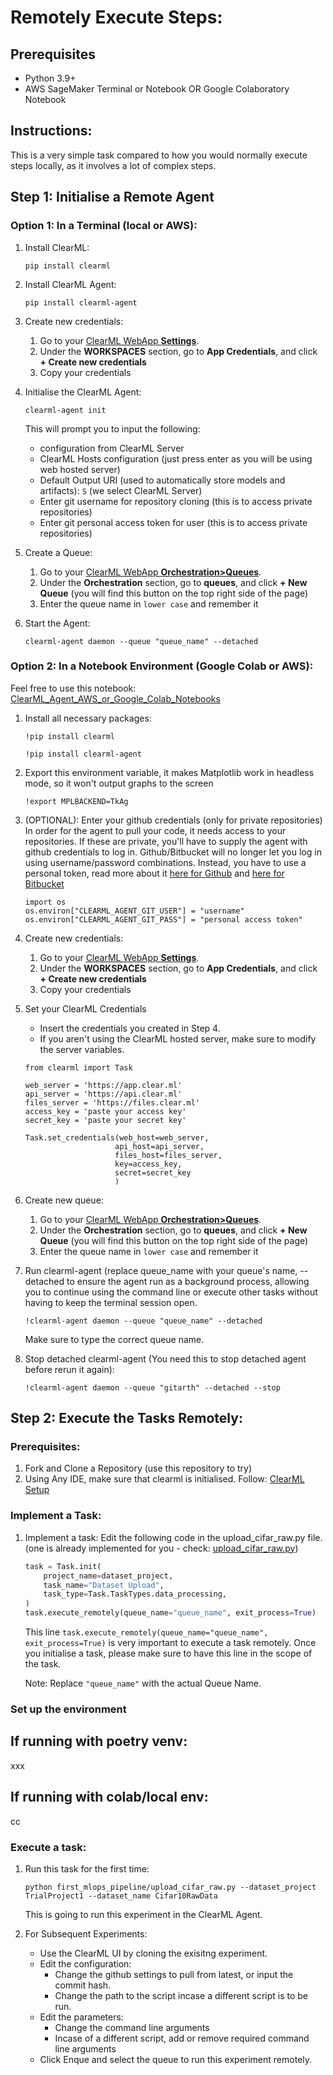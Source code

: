 # Remotely Execute Steps:
## Prerequisites

- Python 3.9+
- AWS SageMaker Terminal or Notebook OR Google Colaboratory Notebook

## Instructions:
This is a very simple task compared to how you  would normally execute steps locally, as it involves a lot of complex steps.

## Step 1: Initialise a Remote Agent
### Option 1: In a Terminal (local or AWS):
1. Install ClearML: 
    ```
    pip install clearml
    ```
2. Install ClearML Agent: 
    ```
    pip install clearml-agent
    ```
3. Create new credentials:
    1. Go to your [ClearML WebApp **Settings**](https://app.clear.ml/settings/workspace-configuration).
    2. Under the **WORKSPACES** section, go to **App Credentials**, and click **+ Create new credentials**
    3. Copy your credentials
4. Initialise the ClearML Agent:

    ```
    clearml-agent init
    ```
    
    This will prompt you to input the following:
    - configuration from ClearML Server
    - ClearML Hosts configuration (just press enter as you will be using web hosted server)
    - Default Output URI (used to automatically store models and artifacts): `S` (we select ClearML Server)
    - Enter git username for repository cloning (this is to access private repositories)
    - Enter git personal access token for user (this is to access private repositories)
5. Create a Queue:
    1. Go to your [ClearML WebApp **Orchestration>Queues**](https://app.clear.ml/workers-and-queues/queues).
    1. Under the **Orchestration** section, go to **queues**, and click **+ New Queue** (you will find this button on the top right side of the page)
    1. Enter the queue name in `lower case` and remember it
    
6. Start the Agent:
    ```
    clearml-agent daemon --queue "queue_name" --detached
    ```

### Option 2: In a Notebook Environment (Google Colab or AWS):
Feel free to use this notebook: [ClearML_Agent_AWS_or_Google_Colab_Notebooks](https://github.com/GitarthVaishnav/First_Pipeline/blob/master/notebooks/ClearML_Agent_AWS_or_Google_Colab_Notebooks.ipynb)
1. Install all necessary packages:

    ```
    !pip install clearml
    ```
    ```
    !pip install clearml-agent
    ```

2. Export this environment variable, it makes Matplotlib work in headless mode, so it won't output graphs to the screen

    ```
    !export MPLBACKEND=TkAg
    ```

3. (OPTIONAL): Enter your github credentials (only for private repositories)
In order for the agent to pull your code, it needs access to your repositories. If these are private, you'll have to supply the agent with github credentials to log in. Github/Bitbucket will no longer let you log in using username/password combinations. Instead, you have to use a personal token, read more about it [here for Github](https://docs.github.com/en/authentication/keeping-your-account-and-data-secure/creating-a-personal-access-token) and [here for Bitbucket](https://support.atlassian.com/bitbucket-cloud/docs/app-passwords/)

    ```
    import os
    os.environ["CLEARML_AGENT_GIT_USER"] = "username"
    os.environ["CLEARML_AGENT_GIT_PASS"] = "personal access token"
    ```
4. Create new credentials:
    1. Go to your [ClearML WebApp **Settings**](https://app.clear.ml/settings/workspace-configuration).
    2. Under the **WORKSPACES** section, go to **App Credentials**, and click **+ Create new credentials**
    3. Copy your credentials
5. Set your ClearML Credentials
    -   Insert the credentials you created in Step 4.
    - If you aren't using the ClearML hosted server, make sure to modify the server variables.

    ```
    from clearml import Task

    web_server = 'https://app.clear.ml'
    api_server = 'https://api.clear.ml'
    files_server = 'https://files.clear.ml'
    access_key = 'paste your access key'
    secret_key = 'paste your secret key'

    Task.set_credentials(web_host=web_server,
                        api_host=api_server,
                        files_host=files_server,
                        key=access_key,
                        secret=secret_key
                        )
    ```

6. Create new queue:
    1. Go to your [ClearML WebApp **Orchestration>Queues**](https://app.clear.ml/workers-and-queues/queues).
    2. Under the **Orchestration** section, go to **queues**, and click **+ New Queue** (you will find this button on the top right side of the page)
    3. Enter the queue name in `lower case` and remember it

7. Run clearml-agent (replace queue_name with your queue's name, --detached to ensure the agent run as a background process, allowing you to continue using the command line or execute other tasks without having to keep the terminal session open. 
    ```
    !clearml-agent daemon --queue "queue_name" --detached
    ```
    Make sure to type the correct queue name.
8. Stop detached clearml-agent (You need this to stop detached agent before rerun it again):
    ```
    !clearml-agent daemon --queue "gitarth" --detached --stop
    ```
## Step 2: Execute the Tasks Remotely:
### Prerequisites:
1. Fork and Clone a Repository (use this repository to try)
2. Using Any IDE, make sure that clearml is initialised. Follow: [ClearML Setup](https://github.com/GitarthVaishnav/First_Pipeline/blob/master/docs/Clearml_Setup.md)

### Implement a Task:
1. Implement a task: Edit the following code in the upload_cifar_raw.py file. (one is already implemented for you - check: [upload_cifar_raw.py](https://github.com/GitarthVaishnav/First_Pipeline/blob/113cf6b2dd15ad5b1896fa78f437830e5f6582c4/first_mlops_pipeline/upload_cifar_raw.py))

    ```python
    task = Task.init(
        project_name=dataset_project,
        task_name="Dataset Upload",
        task_type=Task.TaskTypes.data_processing,
    )
    task.execute_remotely(queue_name="queue_name", exit_process=True)
    ```
    This line `task.execute_remotely(queue_name="queue_name", exit_process=True)` is very important to execute a task remotely. Once you initialise a task, please make sure to have this line in the scope of the task.
    
    Note: Replace  `"queue_name"` with the actual Queue Name.
### Set up the environment
## If running with poetry venv:

xxx

## If running with colab/local env:
cc


### Execute a task:
1. Run this task for the first time:
    ```
    python first_mlops_pipeline/upload_cifar_raw.py --dataset_project TrialProject1 --dataset_name Cifar10RawData
    ```
    This is going to run this experiment in the ClearML Agent.

2. For Subsequent Experiments:
    - Use the ClearML UI by cloning the exisitng experiment.
    - Edit the configuration:
        - Change the github settings to pull from latest, or input the commit hash.
        - Change the path to the script incase a different script is to be run.
    - Edit the parameters:
        - Change the command line arguments
        - Incase of a different script, add or remove required command line arguments
    - Click Enque and select the queue to run this experiment remotely.


